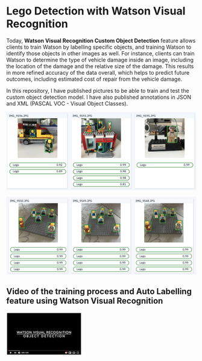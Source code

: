 # Lego Detection with Watson Visual Recognition

Today, **Watson Visual Recognition Custom Object Detection** feature allows clients to train Watson by labelling specific objects, and training Watson to identify those objects in other images as well. For instance, clients can train Watson to determine the type of vehicle damage inside an image, including the location of the damage and the relative size of the damage. This results in more refined accuracy of the data overall, which helps to predict future outcomes, including estimated cost of repair from the vehicle damage.

In this repository, I have published pictures to be able to train and test the custom object detection model. I have also published annotations in JSON and XML (PASCAL VOC - Visual Object Classes).

![Detect1](https://github.com/vperrinfr/Lego_Detection/blob/master/images/lego1.png)

![Detect2](https://github.com/vperrinfr/Lego_Detection/blob/master/images/lego2.png)

## Video of the training process and Auto Labelling feature using Watson Visual Recognition

[![Alt text](https://github.com/vperrinfr/Lego_Detection/blob/master/images/thumb.png)](https://www.youtube.com/watch?v=lNAbvpDCgKU)


